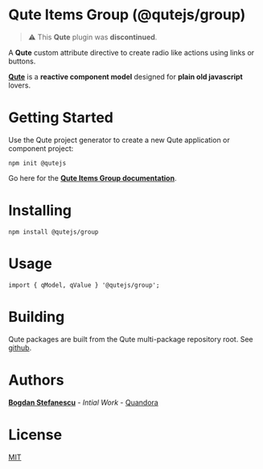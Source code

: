 # Qute Items Group  (@qutejs/group)

>
> :warning: This **Qute**  plugin was **discontinued**.
>

A **Qute** custom attribute directive to create radio like actions using links or buttons.

**[Qute](https://qutejs.org)** is a **reactive component model** designed for **plain old javascript** lovers.

# Getting Started

Use the Qute project generator to create a new Qute application or component project:

```
npm init @qutejs
```

Go here for the **[Qute Items Group documentation](https://qutejs.org#/plugins/group)**.

# Installing

```
npm install @qutejs/group
```

# Usage

```
import { qModel, qValue } '@qutejs/group';
```

# Building

Qute packages are built from the Qute multi-package repository root.
See [github](https://github.com/bstefanescu/qutejs).

# Authors

**[Bogdan Stefanescu](mailto:bogdan@quandora.com)** - *Intial Work* - [Quandora](https://quandora.com)

# License

[MIT](LICENSE)

